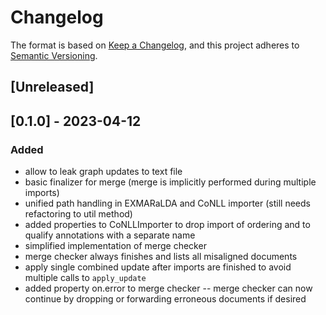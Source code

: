 # Changelog

The format is based on [Keep a Changelog](https://keepachangelog.com/en/1.0.0/),
and this project adheres to [Semantic Versioning](https://semver.org/spec/v2.0.0.html).

## [Unreleased]

## [0.1.0] - 2023-04-12

### Added

- allow to leak graph updates to text file 
- basic finalizer for merge (merge is implicitly performed during multiple
  imports)
- unified path handling in EXMARaLDA and CoNLL importer (still needs refactoring
  to util method)
- added properties to CoNLLImporter to drop import of ordering and to qualify
  annotations with a separate name
- simplified implementation of merge checker
- merge checker always finishes and lists all misaligned documents
- apply single combined update after imports are finished to avoid multiple
  calls to `apply_update`
- added property on.error to merge checker -- merge checker can now continue by
  dropping or forwarding erroneous documents if desired
